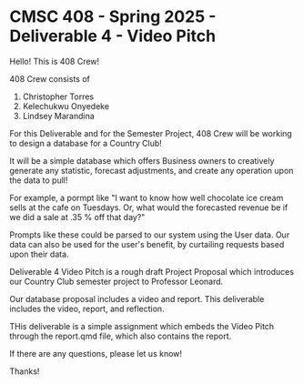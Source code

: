 # CMSC 408 - Spring 2025 - Deliverable 4 - Video Pitch


Hello! This is 408 Crew!

408 Crew consists of 

1. Christopher Torres
2. Kelechukwu Onyedeke
3. Lindsey Marandina

For this Deliverable and for the Semester Project, 408 Crew will be working to design a database for a Country Club!

It will be a simple database which offers Business owners to creatively generate any statistic, forecast adjustments, and create any operation upon the data to pull!

For example, a pormpt like "I want to know how well chocolate ice cream sells at the cafe on Tuesdays. Or, what would the forecasted revenue be if we did a sale at .35 % off that day?" 

Prompts like these could be parsed to our system using the User data. Our data can also be used for the user's benefit, by curtailing requests based upon their data. 

Deliverable 4 Video Pitch is a rough draft Project Proposal which introduces our Country Club semester project to Professor Leonard.

Our database proposal includes a video and report. This deliverable includes the video, report, and reflection.

THis deliverable is a simple assignment which embeds the Video Pitch through the report.qmd file, which also contains the report.

If there are any questions, please let us know!

Thanks!